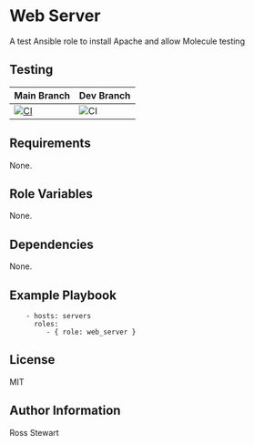 # Web Server

A test Ansible role to install Apache and allow Molecule testing

## Testing

| Main Branch | Dev Branch |
|:------------|:-----------|
| [![CI](https://github.com/rosskouk/molecule-test/actions/workflows/ci.yml/badge.svg?branch=main)](https://github.com/rosskouk/Ansible-Role-Web-Server/actions) | ![CI](https://github.com/rosskouk/molecule-test/actions/workflows/ci.yml/badge.svg?branch=dev) |

## Requirements

None.

## Role Variables

None.

## Dependencies

None.

## Example Playbook

```
    - hosts: servers
      roles:
         - { role: web_server }
```

## License

MIT

## Author Information

Ross Stewart
